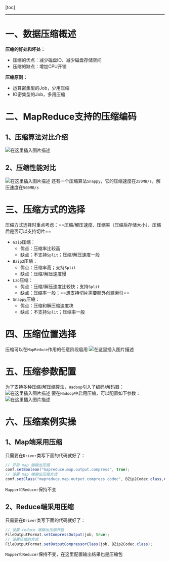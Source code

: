[toc]


-----

# 一、数据压缩概述

**压缩的好处和坏处：**
- 压缩的优点：减少磁盘IO、减少磁盘存储空间
- 压缩的缺点：增加CPU开销

**压缩原则：**
- 运算密集型的Job，少用压缩
- IO密集型的Job，多用压缩

# 二、MapReduce支持的压缩编码
## 1、压缩算法对比介绍
![在这里插入图片描述](https://img-blog.csdnimg.cn/20210421151337920.png?x-oss-process=image/watermark,type_ZmFuZ3poZW5naGVpdGk,shadow_10,text_aHR0cHM6Ly9ibG9nLmNzZG4ubmV0L2xlc2lsZXFpbg==,size_16,color_FFFFFF,t_70)
## 2、压缩性能对比
![在这里插入图片描述](https://img-blog.csdnimg.cn/20210421151350465.png?x-oss-process=image/watermark,type_ZmFuZ3poZW5naGVpdGk,shadow_10,text_aHR0cHM6Ly9ibG9nLmNzZG4ubmV0L2xlc2lsZXFpbg==,size_16,color_FFFFFF,t_70)
还有一个压缩算法`Snappy`，它的压缩速度在`250MB/s`，解压速度在`500MB/s`


# 三、压缩方式的选择
压缩方式选择时重点考虑：==压缩/解压速度、压缩率（压缩后存储大小）、压缩后是否可以支持切片==

- `Gzip`压缩：
	- 优点：压缩率比较高
	- 缺点：不支持`Split`；压缩/解压速度一般
- `Bzip2`压缩：
	- 优点：压缩率高；支持`Split`
	- 缺点：压缩/解压速度慢
- `Lzo`压缩：
	- 优点：压缩/解压速度比较快；支持`Split`
	- 缺点：压缩率一般；==想支持切片需要额外创建索引==
- `Snappy`压缩：
	- 优点：压缩和解压缩速度块
	- 缺点：不支持`Split`；压缩率一般


# 四、压缩位置选择
压缩可以在`MapReduce`作用的任意阶段启用
![在这里插入图片描述](https://img-blog.csdnimg.cn/20210421151846966.png?x-oss-process=image/watermark,type_ZmFuZ3poZW5naGVpdGk,shadow_10,text_aHR0cHM6Ly9ibG9nLmNzZG4ubmV0L2xlc2lsZXFpbg==,size_16,color_FFFFFF,t_70)
# 五、压缩参数配置
为了支持多种压缩/解压缩算法，`Hadoop`引入了编码/解码器：
![在这里插入图片描述](https://img-blog.csdnimg.cn/20210421151932629.png?x-oss-process=image/watermark,type_ZmFuZ3poZW5naGVpdGk,shadow_10,text_aHR0cHM6Ly9ibG9nLmNzZG4ubmV0L2xlc2lsZXFpbg==,size_16,color_FFFFFF,t_70)
要在`Hadoop`中启用压缩，可以配置如下参数：
![在这里插入图片描述](https://img-blog.csdnimg.cn/20210421152130202.png?x-oss-process=image/watermark,type_ZmFuZ3poZW5naGVpdGk,shadow_10,text_aHR0cHM6Ly9ibG9nLmNzZG4ubmV0L2xlc2lsZXFpbg==,size_16,color_FFFFFF,t_70)
# 六、压缩案例实操
## 1、Map端采用压缩
只需要在`Driver`类写下面的代码就好了：
```java
// 开启 map 端输出压缩
conf.setBoolean("mapreduce.map.output.compress", true);
// 设置 map 端输出压缩方式
conf.setClass("mapreduce.map.output.compress.codec", BZip2Codec.class,CompressionCodec.class);
```
`Mapper和Reducer`保持不变

## 2、Reduce端采用压缩
只需要在`Driver`类写下面的代码就好了：
```java
// 设置 reduce 端输出压缩开启
FileOutputFormat.setCompressOutput(job, true);
// 设置压缩的方式
FileOutputFormat.setOutputCompressorClass(job, BZip2Codec.class); 
```
`Mapper和Reducer`保持不变，在这里配置输出结果也是压缩包
